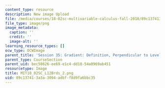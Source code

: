 ```yaml
---
content_type: resource
description: New image Upload
file: /media/courses/18-02sc-multivariable-calculus-fall-2010/89c137413a3a3094adbff8d9fa6bbc35_MIT18_02SC_L12Brds_2.png
file_type: image/png
image_metadata:
  caption: ''
  credit: ''
  image-alt: ''
learning_resource_types: []
ocw_type: OCWImage
parent_title: 'Session 35: Gradient: Definition, Perpendicular to Level Curves'
parent_type: CourseSection
parent_uid: bec58626-ee69-e1c4-dd18-54a8969ab451
resourcetype: Image
title: MIT18_02SC_L12Brds_2.png
uid: 89c13741-3a3a-3094-adbf-f8d9fa6bbc35
---
```

